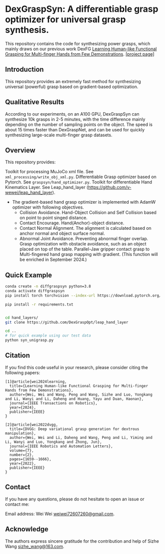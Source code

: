 # DexGraspSyn: A differentiable grasp optimizer for universal grasp synthesis.

This repository contains the code for synthesizing power grasps, which mainly draws on our previous work DexFG [Learning Human-like Functional Grasping for Multi-finger Hands from Few Demonstrations](https://ieeexplore.ieee.org/abstract/document/10577462). 
[[project page]](https://v-wewei.github.io/sr_dexgrasp/)

## Introduction

This repository provides an extremely fast method for synthesizing universal (powerful) grasp based on  gradient-based optimization.

## Qualitative Results

According to our experiments, on an A100 GPU, DexGraspSyn can synthesize 10k grasps in 2-5 minutes, with the time difference mainly depending on the number of sampling points on the object. The speed is about 15 times faster than DexGraspNet, and can be used for quickly synthesizing large-scale multi-finger grasp datasets.

## Overview

This repository provides:

  Toolkit for processing MuJoCo xml file. See `xml_processing/write_obj_xml.py`.
  Differentiable Grasp optimizer based on Pytorch. See `graspsyn/hand_optimizer.py`. 
  Toolkit for differentiable Hand Kinematics Layer. See Leap_hand_layer (https://github.com/v-wewei/leap_hand_layer).
  - The gradient-based hand grasp optimizer is implemented with AdamW optimizer with following objectives.
    - Collision Avoidance. Hand-Object Collision and Self Collision based on point to point singed distance. 
    - Contact Encourage. Hand(Anchor)-object distance.  
    - Contact Normal Alignment. The alignment is calculated based on anchor normal and object surface normal.
    - Abnormal Joint Avoidance. Preventing abnormal finger overlap.
  Grasp optimization with obstacle avoidance, such as an object placed on top of the table.
  Parallel-Jaw gripper contact grasp to Multi-fingered hand grasp mapping with gradient. (This function will be enriched in September 2024.)

## Quick Example

```bash
conda create -n diffgraspsyn python=3.8
conda activate diffgraspsyn
pip install torch torchvision --index-url https://download.pytorch.org/whl/cu118

pip install -r requirements.txt


cd hand_layers/
git clone https://github.com/DexGraspOpt/leap_hand_layer

cd ..
# for quick example using our test data
python syn_unigrasp.py
```

## Citation

If you find this code useful in your research, please consider citing the following papers:

```
[1]@article{wei2024learning,
  title={Learning Human-like Functional Grasping for Multi-finger Hands from Few Demonstrations},
  author={Wei, Wei and Wang, Peng and Wang, Sizhe and Luo, Yongkang and Li, Wanyi and Li, Daheng and Huang, Yayu and Duan, Haonan},
  journal={IEEE Transactions on Robotics},
  year={2024},
  publisher={IEEE}
}

[2]@article{wei2022dvgg,
  title={DVGG: Deep variational grasp generation for dextrous manipulation},
  author={Wei, Wei and Li, Daheng and Wang, Peng and Li, Yiming and Li, Wanyi and Luo, Yongkang and Zhong, Jun},
  journal={IEEE Robotics and Automation Letters},
  volume={7},
  number={2},
  pages={1659--1666},
  year={2022},
  publisher={IEEE}
}

```

## Contact

If you have any questions, please do not hesitate to open an issue or contact me:

Email address: Wei Wei <weiwei72607260@gmail.com>.

## Acknowledge

The authors express sincere gratitude for the contribution and help of Sizhe Wang <sizhe_wang@163.com>.
